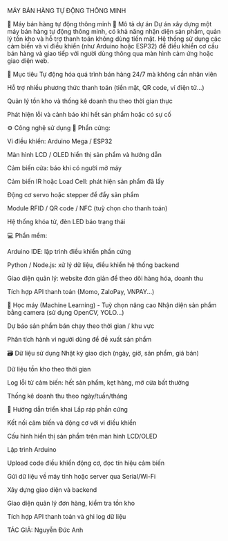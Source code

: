 MÁY BÁN HÀNG TỰ ĐỘNG THÔNG MINH

🤖 Máy bán hàng tự động thông minh
📝 Mô tả dự án
Dự án xây dựng một máy bán hàng tự động thông minh, có khả năng nhận diện sản phẩm, quản lý tồn kho và hỗ trợ thanh toán không dùng tiền mặt. Hệ thống sử dụng các cảm biến và vi điều khiển (như Arduino hoặc ESP32) để điều khiển cơ cấu bán hàng và giao tiếp với người dùng thông qua màn hình cảm ứng hoặc giao diện web.

🎯 Mục tiêu
Tự động hóa quá trình bán hàng 24/7 mà không cần nhân viên

Hỗ trợ nhiều phương thức thanh toán (tiền mặt, QR code, ví điện tử...)

Quản lý tồn kho và thống kê doanh thu theo thời gian thực

Phát hiện lỗi và cảnh báo khi hết sản phẩm hoặc có sự cố

⚙️ Công nghệ sử dụng
📡 Phần cứng:

Vi điều khiển: Arduino Mega / ESP32

Màn hình LCD / OLED hiển thị sản phẩm và hướng dẫn

Cảm biến cửa: báo khi có người mở máy

Cảm biến IR hoặc Load Cell: phát hiện sản phẩm đã lấy

Động cơ servo hoặc stepper để đẩy sản phẩm

Module RFID / QR code / NFC (tuỳ chọn cho thanh toán)

Hệ thống khóa từ, đèn LED báo trạng thái

💻 Phần mềm:

Arduino IDE: lập trình điều khiển phần cứng

Python / Node.js: xử lý dữ liệu, điều khiển hệ thống backend

Giao diện quản lý: website đơn giản để theo dõi hàng hóa, doanh thu

Tích hợp API thanh toán (Momo, ZaloPay, VNPAY...)

🧠 Học máy (Machine Learning) - Tuỳ chọn nâng cao
Nhận diện sản phẩm bằng camera (sử dụng OpenCV, YOLO...)

Dự báo sản phẩm bán chạy theo thời gian / khu vực

Phân tích hành vi người dùng để đề xuất sản phẩm

🗃️ Dữ liệu sử dụng
Nhật ký giao dịch (ngày, giờ, sản phẩm, giá bán)

Dữ liệu tồn kho theo thời gian

Log lỗi từ cảm biến: hết sản phẩm, kẹt hàng, mở cửa bất thường

Thống kê doanh thu theo ngày/tuần/tháng

🚀 Hướng dẫn triển khai
Lắp ráp phần cứng

Kết nối cảm biến và động cơ với vi điều khiển

Cấu hình hiển thị sản phẩm trên màn hình LCD/OLED

Lập trình Arduino

Upload code điều khiển động cơ, đọc tín hiệu cảm biến

Gửi dữ liệu về máy tính hoặc server qua Serial/Wi-Fi

Xây dựng giao diện và backend

Giao diện quản lý đơn hàng, kiểm tra tồn kho

Tích hợp API thanh toán và ghi log dữ liệu

TÁC GIẢ: Nguyễn Đức Anh
